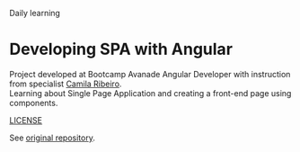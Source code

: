 Daily learning

# Developing SPA with Angular

Project developed at Bootcamp Avanade Angular Developer with instruction from specialist [Camila Ribeiro](http://github.com/cahferreira93/SPA-Angular "Camila Ribeiro").</br>
Learning about Single Page Application and creating a front-end page using components.

[LICENSE](./LICENSE)

See [original repository](http://github.com/cahferreira93/SPA-Angular).
